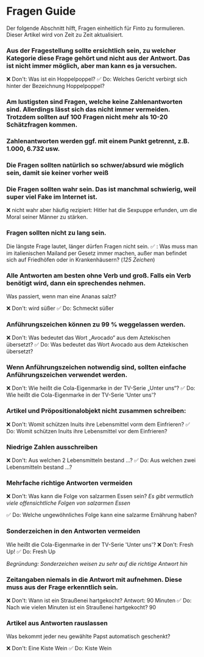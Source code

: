 # Fragen Guide

Der folgende Abschnitt hilft, Fragen einheitlich für Finto zu formulieren. Dieser Artikel wird von Zeit zu Zeit aktualisiert. 


### Aus der Fragestellung sollte ersichtlich sein, zu welcher Kategorie diese Frage gehört und nicht aus der Antwort. Das ist nicht immer möglich, aber man kann es ja versuchen. 

❌ Don't: Was ist ein Hoppelpoppel? 
✅ Do: Welches Gericht verbirgt sich hinter der Bezeichnung Hoppelpoppel?

###  Am lustigsten sind Fragen, welche keine Zahlenantworten sind. Allerdings lässt sich das nicht immer vermeiden. Trotzdem sollten auf 100 Fragen nicht mehr als 10-20 Schätzfragen kommen. 

### Zahlenantworten werden ggf. mit einem Punkt getrennt, z.B. 1.000, 6.732 usw. 

### Die Fragen sollten natürlich so schwer/absurd wie möglich sein, damit sie keiner vorher weiß 

### Die Fragen sollten wahr sein. Das ist manchmal schwierig, weil super viel Fake im Internet ist.
❌ nicht wahr aber häufig rezipiert: Hitler hat die Sexpuppe erfunden, um die Moral seiner Männer zu stärken. 

### Fragen sollten nicht zu lang sein. 
Die längste Frage lautet, länger dürfen Fragen nicht sein.
✅ :  Was muss man im italienischen Mailand per Gesetz immer machen, außer man befindet sich auf Friedhöfen oder in Krankenhäusern? (*125 Zeichen*)

### Alle Antworten am besten ohne Verb und groß. Falls ein Verb benötigt wird, dann ein sprechendes nehmen.
Was passiert, wenn man eine Ananas salzt? 

❌ Don't: wird süßer
✅ Do: Schmeckt süßer

###  Anführungszeichen können zu 99 % weggelassen werden.
❌ Don't: Was bedeutet das Wort „Avocado“ aus dem Aztekischen übersetzt?
✅ Do: Was bedeutet das Wort Avocado aus dem Aztekischen übersetzt?

### Wenn Anführungszeichen notwendig sind, sollten einfache Anführungszeichen verwendet werden.
❌ Don't: Wie heißt die Cola-Eigenmarke in der TV-Serie „Unter uns“? 
✅ Do: Wie heißt die Cola-Eigenmarke in der TV-Serie 'Unter uns'? 

### Artikel und Pröpositionalobjekt nicht zusammen schreiben:
❌ Don't: Womit schützen Inuits ihre Lebensmittel vorm dem Einfrieren?
✅ Do: Womit schützen Inuits ihre Lebensmittel vor dem Einfrieren?

### Niedrige Zahlen ausschreiben
❌ Don't: Aus welchen 2 Lebensmitteln bestand …? 
✅ Do: Aus welchen zwei Lebensmitteln bestand …? 


### Mehrfache richtige Antworten vermeiden
❌ Don't: Was kann die Folge von salzarmen Essen sein? 
*Es gibt vermutlich viele offensichtliche Folgen von salzarmen Essen*

✅ Do: Welche ungewöhnliches Folge kann eine salzarme Ernährung haben?

###  Sonderzeichen in den Antworten vermeiden
Wie heißt die Cola-Eigenmarke in der TV-Serie 'Unter uns'?
❌ Don't: Fresh Up!
✅ Do: Fresh Up

*Begründung: Sonderzeichen weisen zu sehr auf die richtige Antwort hin*


### Zeitangaben niemals in die Antwort mit aufnehmen. Diese muss aus der Frage erkenntlich sein.
❌ Don't: Wann ist ein Straußenei hartgekocht? Antwort: 90 Minuten
✅ Do: Nach wie vielen Minuten ist ein Straußenei hartgekocht? 90

### Artikel aus Antworten rauslassen

Was bekommt jeder neu gewählte Papst automatisch geschenkt? 

❌ Don't: Eine Kiste Wein
✅ Do: Kiste Wein
